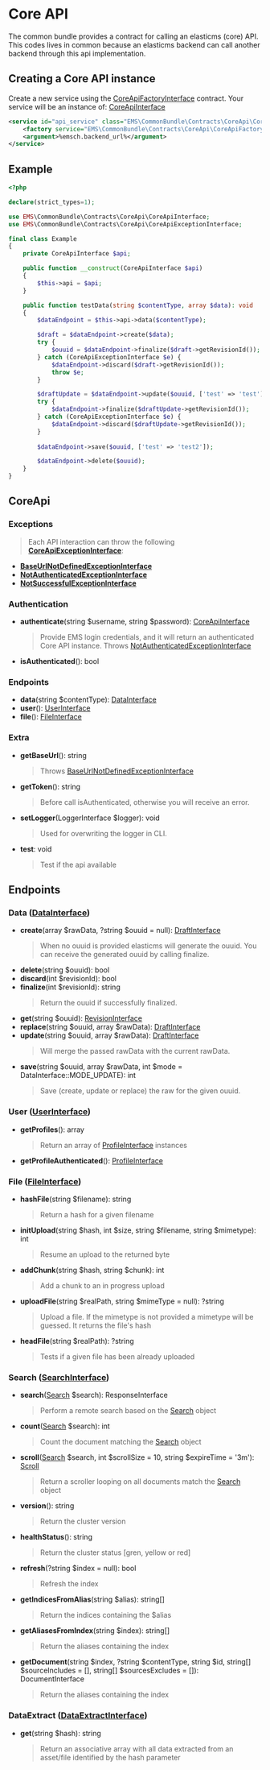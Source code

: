 # Core API

The common bundle provides a contract for calling an elasticms (core) API.
This codes lives in common because an elasticms backend can call another backend through this api implementation.

## Creating a Core API instance

Create a new service using the [CoreApiFactoryInterface](../src/Contracts/CoreApi/CoreApiFactoryInterface.php) contract.
Your service will be an instance of: [CoreApiInterface](../src/Contracts/CoreApi/CoreApiInterface.php)

```xml
<service id="api_service" class="EMS\CommonBundle\Contracts\CoreApi\CoreApiInterface">
    <factory service="EMS\CommonBundle\Contracts\CoreApi\CoreApiFactoryInterface" method="create"/>
    <argument>%emsch.backend_url%</argument>
</service>
```

## Example

```php
<?php

declare(strict_types=1);

use EMS\CommonBundle\Contracts\CoreApi\CoreApiInterface;
use EMS\CommonBundle\Contracts\CoreApi\CoreApiExceptionInterface;

final class Example
{
    private CoreApiInterface $api;

    public function __construct(CoreApiInterface $api)
    {
        $this->api = $api;
    }

    public function testData(string $contentType, array $data): void
    {
        $dataEndpoint = $this->api->data($contentType);

        $draft = $dataEndpoint->create($data);
        try {
            $ouuid = $dataEndpoint->finalize($draft->getRevisionId());
        } catch (CoreApiExceptionInterface $e) {
            $dataEndpoint->discard($draft->getRevisionId());
            throw $e;
        }

        $draftUpdate = $dataEndpoint->update($ouuid, ['test' => 'test']);
        try {
            $dataEndpoint->finalize($draftUpdate->getRevisionId());
        } catch (CoreApiExceptionInterface $e) {
            $dataEndpoint->discard($draftUpdate->getRevisionId());
        }
        
        $dataEndpoint->save($ouuid, ['test' => 'test2']);

        $dataEndpoint->delete($ouuid);
    }
}
```

## CoreApi
### Exceptions
> Each API interaction can throw the following **[CoreApiExceptionInterface](../src/Contracts/CoreApi/CoreApiExceptionInterface.php)**:
* **[BaseUrlNotDefinedExceptionInterface](../src/Contracts/CoreApi/Exception/BaseUrlNotDefinedExceptionInterface.php)**
* **[NotAuthenticatedExceptionInterface](../src/Contracts/CoreApi/Exception/NotAuthenticatedExceptionInterface.php)**
* **[NotSuccessfulExceptionInterface](../src/Contracts/CoreApi/Exception/NotSuccessfulExceptionInterface.php)**

### Authentication
* **authenticate**(string $username, string $password): [CoreApiInterface](../src/Contracts/CoreApi/CoreApiInterface.php)
    > Provide EMS login credentials, and it will return an authenticated Core API instance. Throws [NotAuthenticatedExceptionInterface](../src/Contracts/CoreApi/Exception/NotAuthenticatedExceptionInterface.php)
* **isAuthenticated**(): bool
### Endpoints
* **data**(string $contentType): [DataInterface](../src/Contracts/CoreApi/Endpoint/Data/DataInterface.php)
* **user**(): [UserInterface](../src/Contracts/CoreApi/Endpoint/User/UserInterface.php)
* **file**(): [FileInterface](../src/Contracts/CoreApi/Endpoint/File/FileInterface.php)
### Extra
* **getBaseUrl**(): string
    > Throws [BaseUrlNotDefinedExceptionInterface](../src/Contracts/CoreApi/Exception/BaseUrlNotDefinedExceptionInterface.php)
* **getToken**(): string
    > Before call isAuthenticated, otherwise you will receive an error.
* **setLogger**(LoggerInterface $logger): void
    > Used for overwriting the logger in CLI.
* **test**: void
    > Test if the api available

## Endpoints
### Data ([DataInterface](../src/Contracts/CoreApi/Endpoint/Data/DataInterface.php))
* **create**(array $rawData, ?string $ouuid = null): [DraftInterface](../src/Contracts/CoreApi/Endpoint/Data/DraftInterface.php)
    > When no ouuid is provided elasticms will generate the ouuid. You can receive the generated ouuid by calling finalize. 
* **delete**(string $ouuid): bool
* **discard**(int $revisionId): bool
* **finalize**(int $revisionId): string
    > Return the ouuid if successfully finalized.
* **get**(string $ouuid): [RevisionInterface](../src/Contracts/CoreApi/Endpoint/Data/RevisionInterface.php)
* **replace**(string $ouuid, array $rawData): [DraftInterface](../src/Contracts/CoreApi/Endpoint/Data/DraftInterface.php)
* **update**(string $ouuid, array $rawData): [DraftInterface](../src/Contracts/CoreApi/Endpoint/Data/DraftInterface.php)
    > Will merge the passed rawData with the current rawData.
* **save**(string $ouuid, array $rawData, int $mode = DataInterface::MODE_UPDATE): int
    > Save (create, update or replace) the raw for the given ouuid. 
### User ([UserInterface](../src/Contracts/CoreApi/Endpoint/User/UserInterface.php))
* **getProfiles**(): array
    > Return an array of [ProfileInterface](../src/Contracts/CoreApi/Endpoint/User/ProfileInterface.php) instances
* **getProfileAuthenticated**(): [ProfileInterface](../src/Contracts/CoreApi/Endpoint/User/ProfileInterface.php)
### File ([FileInterface](../src/Contracts/CoreApi/Endpoint/File/FileInterface.php))
* **hashFile**(string $filename): string
    > Return a hash for a given filename
* **initUpload**(string $hash, int $size, string $filename, string $mimetype): int
    > Resume an upload to the returned byte 
* **addChunk**(string $hash, string $chunk): int
    > Add a chunk to an in progress upload 
* **uploadFile**(string $realPath, string $mimeType = null): ?string
    > Upload a file. If the mimetype is not provided a mimetype will be guessed. It returns the file's hash
* **headFile**(string $realPath): ?string
    > Tests if a given file has been already uploaded

### Search ([SearchInterface](../src/Contracts/CoreApi/Endpoint/Search/SearchInterface.php))
* **search**([Search](../src/Search/Search.php) $search): ResponseInterface
    > Perform a remote search based on the [Search](../src/Search/Search.php) object
* **count**([Search](../src/Search/Search.php) $search): int
    > Count the document matching the [Search](../src/Search/Search.php) object
* **scroll**([Search](../src/Search/Search.php) $search, int $scrollSize = 10, string $expireTime = '3m'): [Scroll](../src/Common/CoreApi/Search/Scroll.php)
    > Return a scroller looping on all documents match the [Search](../src/Search/Search.php) object
* **version**(): string
    > Return the cluster version
* **healthStatus**(): string
    > Return the cluster status [gren, yellow or red]
* **refresh**(?string $index = null): bool
    > Refresh the index
* **getIndicesFromAlias**(string $alias): string[]
    > Return the indices containing the $alias
* **getAliasesFromIndex**(string $index): string[]
    > Return the aliases containing the index
* **getDocument**(string $index, ?string $contentType, string $id, string[] $sourceIncludes = [], string[] $sourcesExcludes = []): DocumentInterface
    > Return the aliases containing the index

### DataExtract ([DataExtractInterface](../src/Contracts/CoreApi/Endpoint/File/DataExtractInterface.php))
* **get**(string $hash): string
    > Return an associative array with all data extracted from an asset/file identified by the hash parameter
